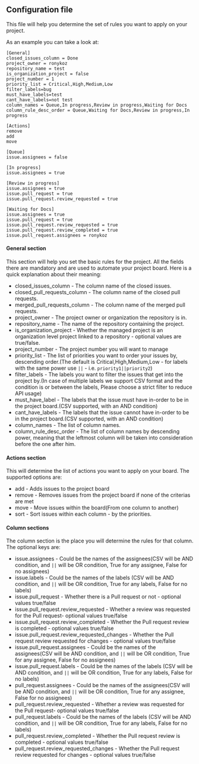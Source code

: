 ## Configuration file
This file will help you determine the set of rules you want to apply on your project.

As an example you can take a look at:
```buildoutcfg
[General]
closed_issues_column = Done
project_owner = ronykoz
repository_name = test
is_organization_project = false
project_number = 1
priority_list = Critical,High,Medium,Low
filter_labels=bug
must_have_labels=test
cant_have_labels=not test
column_names = Queue,In progress,Review in progress,Waiting for Docs
column_rule_desc_order = Queue,Waiting for Docs,Review in progress,In progress

[Actions]
remove
add
move

[Queue]
issue.assignees = false

[In progress]
issue.assignees = true

[Review in progress]
issue.assignees = true
issue.pull_request = true
issue.pull_request.review_requested = true

[Waiting for Docs]
issue.assignees = true
issue.pull_request = true
issue.pull_request.review_requested = true
issue.pull_request.review_completed = true
issue.pull_request.assignees = ronykoz

```

#### General section
This section will help you set the basic rules for the project. All the fields there are mandatory and are used to automate your project board.
Here is a quick explanation about their meaning:

- closed_issues_column - The column name of the closed issues.
- closed_pull_requests_column - The column name of the closed pull requests.
- merged_pull_requests_column - The column name of the merged pull requests.
- project_owner - The project owner or organization the repository is in.
- repository_name - The name of the repository containing the project.
- is_organization_project - Whether the managed project is an organization level project linked to a repository - optional values are true/false.
- project_number - The project number you will want to manage
- priority_list - The list of priorities you want to order your issues by, descending order.(The default is Critical,High,Medium,Low - for labels with the same power use `||` - i.e. `priority1||priority2`)
- filter_labels - The labels you want to filter the issues that get into the project by.(In case of multiple labels we support CSV format and the condition is or between the labels, Please choose a strict filter to reduce API usage)
- must_have_label - The labels that the issue must have in-order to be in the project board.(CSV supported, with an AND condition)
- cant_have_labels - The labels that the issue cannot have in-order to be in the project board.(CSV supported, with an AND condition)
- column_names - The list of column names.
- column_rule_desc_order - The list of column names by descending power, meaning that the leftmost column will be taken into consideration before the one after him.


#### Actions section
This will determine the list of actions you want to apply on your board.
The supported options are:

- add - Adds issues to the project board
- remove - Removes issues from the project board if none of the criterias are met
- move - Move issues within the board(From one column to another)
- sort - Sort issues within each column - by the priorities.

#### Column sections
The column section is the place you will determine the rules for that column. The optional keys are:

- issue.assignees - Could be the names of the assignees(CSV will be AND condition, and `||` will be OR condition, True for any assignee, False for no assignees)
- issue.labels - Could be the names of the labels (CSV will be AND condition, and `||` will be OR condition, True for any labels, False for no labels)
- issue.pull_request - Whether there is a Pull request or not - optional values true/false
- issue.pull_request.review_requested - Whether a review was requested for the Pull request- optional values true/false
- issue.pull_request.review_completed - Whether the Pull request review is completed - optional values true/false
- issue.pull_request.review_requested_changes - Whether the Pull request review requested for changes - optional values true/false
- issue.pull_request.assignees - Could be the names of the assignees(CSV will be AND condition, and `||` will be OR condition, True for any assignee, False for no assignees)
- issue.pull_request.labels - Could be the names of the labels (CSV will be AND condition, and `||` will be OR condition, True for any labels, False for no labels)
- pull_request.assignees - Could be the names of the assignees(CSV will be AND condition, and `||` will be OR condition, True for any assignee, False for no assignees)
- pull_request.review_requested - Whether a review was requested for the Pull request- optional values true/false
- pull_request.labels - Could be the names of the labels (CSV will be AND condition, and `||` will be OR condition, True for any labels, False for no labels)
- pull_request.review_completed - Whether the Pull request review is completed - optional values true/false
- pull_request.review_requested_changes - Whether the Pull request review requested for changes - optional values true/false


